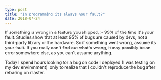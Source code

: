 ```yaml
---
type: post
title: "In programming its always your fault?"
date: 2018-07-24
---
```


If something is wrong in a feature you shipped, > 99% of the time it's your fault.
Studies show that at least 95% of bugs are caused by devs,
not a third-party library or the hardware.
So if something went wrong, assume its your fault.
If you really can't find out what's wrong,
it may possibly be an error somewhere else,
as you can't assume anything.

Today I spend hours looking for a bug on code I deployed (I was testing on my dev environment),
only to realize that I couldn't reproduce the bug after rebasing on master.


